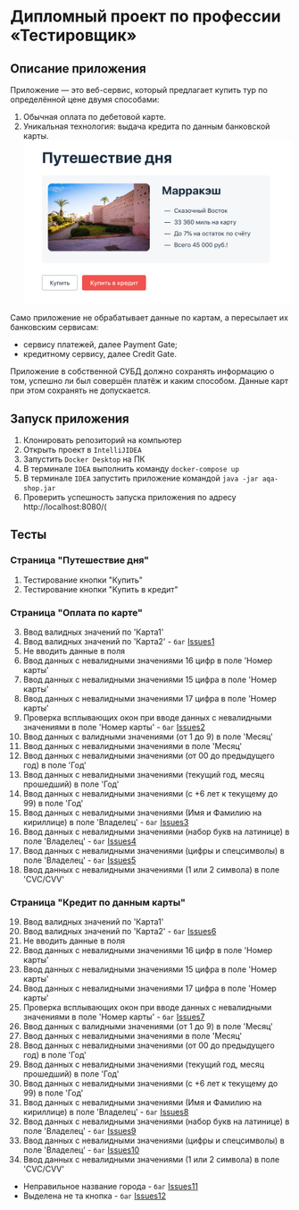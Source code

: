 # Дипломный проект по профессии «Тестировщик»

## Описание приложения
Приложение — это веб-сервис, который предлагает купить тур по определённой цене двумя способами:

1. Обычная оплата по дебетовой карте. 
2. Уникальная технология: выдача кредита по данным банковской карты.
![img.png](img.png)

Само приложение не обрабатывает данные по картам, а пересылает их банковским сервисам:

* сервису платежей, далее Payment Gate;
* кредитному сервису, далее Credit Gate. 

Приложение в собственной СУБД должно сохранять информацию о том, успешно ли был совершён платёж и каким способом. Данные карт при этом сохранять не допускается.

## Запуск приложения
1. Клонировать репозиторий на компьютер
2. Открыть проект в `IntelliJIDEA`
3. Запустить `Docker Desktop` на ПК
4. В терминале `IDEA` выполнить команду `docker-compose up`
5. В терминале `IDEA` запустить приложение командой `java -jar aqa-shop.jar`
6. Проверить успешность запуска приложения по адресу http://localhost:8080/(

## Тесты
### Страница "Путешествие дня"
1. Тестирование кнопки "Купить"
2. Тестирование кнопки "Купить в кредит"
### Страница "Оплата по карте"
3. Ввод валидных значений по 'Карта1'
4. Ввод валидных значений по 'Карта2' - `баг` [Issues1](https://github.com/kuznecovaelenaa/qa-diploma/issues/1)
5. Не вводить данные в поля
6. Ввод данных с невалидными значениями 16 цифр в поле 'Номер карты' 
7. Ввод данных с невалидными значениями 15 цифра в поле 'Номер карты'
8. Ввод данных с невалидными значениями 17 цифра в поле 'Номер карты'
9. Проверка всплывающих окон при вводе данных с невалидными значениями в поле 'Номер карты' - `баг` [Issues2](https://github.com/kuznecovaelenaa/qa-diploma/issues/2)
10. Ввод данных с валидными значениями (от 1 до 9) в поле 'Месяц'
11. Ввод данных с невалидными значениями в поле 'Месяц'
12. Ввод данных с невалидными значениями (от 00 до предыдущего год) в поле 'Год'
13. Ввод данных с невалидными значениями (текущий год, месяц прошедший) в поле 'Год'
14. Ввод данных с невалидными значениями (с +6 лет к текущему до 99) в поле 'Год'
15. Ввод данных с невалидными значениями (Имя и Фамилию на кириллице) в поле 'Владелец' - `баг` [Issues3](https://github.com/kuznecovaelenaa/qa-diploma/issues/3)
16. Ввод данных с невалидными значениями (набор букв на латинице) в поле 'Владелец' - `баг` [Issues4](https://github.com/kuznecovaelenaa/qa-diploma/issues/4)
17. Ввод данных с невалидными значениями (цифры и спецсимволы) в поле 'Владелец' - `баг` [Issues5](https://github.com/kuznecovaelenaa/qa-diploma/issues/5)
18. Ввод данных с невалидными значениями (1 или 2 символа) в поле 'CVC/CVV'
### Страница "Кредит по данным карты"
19. Ввод валидных значений по 'Карта1'
20. Ввод валидных значений по 'Карта2' - `баг` [Issues6](https://github.com/kuznecovaelenaa/qa-diploma/issues/6)
21. Не вводить данные в поля
22. Ввод данных с невалидными значениями 16 цифр в поле 'Номер карты'
23. Ввод данных с невалидными значениями 15 цифра в поле 'Номер карты'
24. Ввод данных с невалидными значениями 17 цифра в поле 'Номер карты'
25. Проверка всплывающих окон при вводе данных с невалидными значениями в поле 'Номер карты' - `баг` [Issues7](https://github.com/kuznecovaelenaa/qa-diploma/issues/7)
26. Ввод данных с валидными значениями (от 1 до 9) в поле 'Месяц'
27. Ввод данных с невалидными значениями в поле 'Месяц'
28. Ввод данных с невалидными значениями (от 00 до предыдущего год) в поле 'Год'
29. Ввод данных с невалидными значениями (текущий год, месяц прошедший) в поле 'Год'
30. Ввод данных с невалидными значениями (с +6 лет к текущему до 99) в поле 'Год'
31. Ввод данных с невалидными значениями (Имя и Фамилию на кириллице) в поле 'Владелец' - `баг` [Issues8](https://github.com/kuznecovaelenaa/qa-diploma/issues/8)
32. Ввод данных с невалидными значениями (набор букв на латинице) в поле 'Владелец' - `баг` [Issues9](https://github.com/kuznecovaelenaa/qa-diploma/issues/9)
33. Ввод данных с невалидными значениями (цифры и спецсимволы) в поле 'Владелец' - `баг` [Issues10](https://github.com/kuznecovaelenaa/qa-diploma/issues/10)
34. Ввод данных с невалидными значениями (1 или 2 символа) в поле 'CVC/CVV'

* Неправильное название города - `баг` [Issues11](https://github.com/kuznecovaelenaa/qa-diploma/issues/11)
* Выделена не та кнопка - `баг` [Issues12](https://github.com/kuznecovaelenaa/qa-diploma/issues/12)